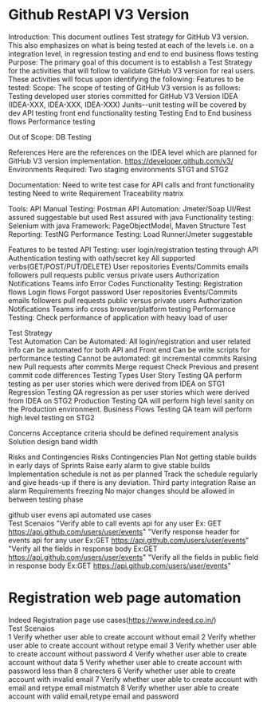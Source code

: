 # Github RestAPI V3 Version 

Introduction:
This document outlines Test strategy for GitHub V3 version. This also emphasizes on what is being tested at each of the levels i.e. on a integration level, in regression testing and end to end business flows testing
Purpose:
The primary goal of this document is to establish a Test Strategy for the activities that will follow to validate GitHub V3 version for real users. These activities will focus upon identifying the following:
Features to be tested:
Scope:
The scope of testing of GitHub V3 version is as follows:
Testing developed user stories committed for GitHub V3 Version IDEA (IDEA-XXX, IDEA-XXX, IDEA-XXX)
Junits--unit testing will be covered by dev
API testing
front end functionality testing
Testing End to End business flows
Performance testing

Out of Scope:
DB Testing

References
Here are the references on the IDEA level which are planned for GitHub V3 version implementation.
https://developer.github.com/v3/
Environments Required:
Two staging environments STG1 and STG2

Documentation:
Need to write test case for API calls and front functionality testing
Need to write Requirement Traceability matrix

Tools:
API Manual Testing: Postman
API Automation: Jmeter/Soap UI/Rest assured suggestable but used Rest assured with java
Functionality testing: Selenium with java
Framework: PageObjectModel, Maven Structure
Test Reporting: TestNG
Performance Testing: Load Runner/Jmeter suggestable

Features to be tested 
API Testing:
user login/registration testing through API
Authentication testing with oath/secret key
All supported verbs(GET/POST/PUT/DELETE)
User repositories
Events/Commits
emails
followers
pull requests
public versus private users
Authorization
Notifications
Teams info
Error Codes
Functionality Testing:
Registration flows
Login flows
Forgot password
User repositories
Events/Commits
emails
followers
pull requests
public versus private users
Authorization
Notifications
Teams info
cross browser/platform testing
Performance Testing:
Check performance of application with  heavy load of user

Test Strategy    
Test Automation
Can be Automated:
All login/registration and user related info can be automated for both API and Front end
Can be write scripts for performance testing
Cannot be automated:
git  incremental commits
Raising  new  Pull requests after commits
Merge request
Check Previous and present commit code differences
Testing Types
User Story Testing 
QA perform testing as per user stories which were derived from IDEA on STG1
Regression Testing 
QA regression as per user stories which were derived from IDEA on STG2
Production Testing 
QA will perform high level sanity on the Production environment.
Business Flows Testing 
QA team will perform high level testing on STG2 

Concerns
Acceptance criteria should be defined
requirement analysis
Solution design
 band width
 
Risks and Contingencies 
Risks	Contingencies Plan
Not getting stable builds in early days of Sprints	Raise early alarm to give stable builds
Implementation schedule is not as per planned	Track the schedule regularly and give heads-up if there is any deviation.
Third party integration 	Raise an alarm
Requirements freezing	No major changes should be allowed in between testing phase


github user evens api automated use cases			
Test Scenaios
"Verify able to call events api for any user
Ex: GET https://api.github.com/users/user/events"
"Verify response header for events api for any user
Ex:GET https://api.github.com/users/user/events"
"Verify all the fields in response body
Ex:GET https://api.github.com/users/user/events"
"Verify all the fields in public field in response body
Ex:GET https://api.github.com/users/user/events"

# Registration web page automation 
Indeed Registration page use cases(https://www.indeed.co.in/)			
Test Scenaios	
1	Verify whether user able to create account without email
2	Verify whether user able to create account without retype email
3	Verify whether user able to create account without password
4	Verify whether user able to create account without data
5	Verify whether user able to create account with password less than 8 charecters
6	Verify whether user able to create account with invalid email
7	Verify whether user able to create account with email and retype email mistmatch
8	Verify whether user able to create account with valid email,retype email and password